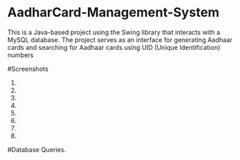 # AadharCard-Management-System
This is a Java-based project using the Swing library that interacts with a MySQL database. The project serves as an interface for generating Aadhaar cards and searching for Aadhaar cards using UID (Unique Identification) numbers

#Screenshots

1.


2.


3.


4.


5.


6.


7.

8.



#Database Queries.


